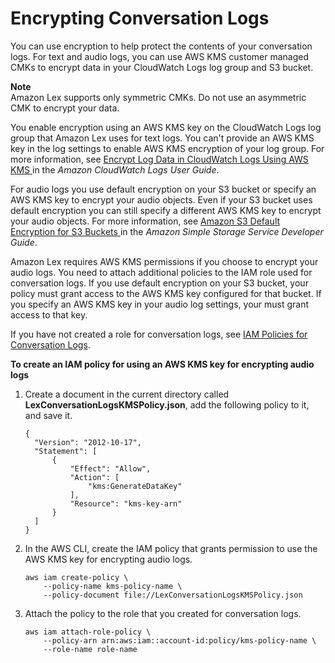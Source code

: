 # Encrypting Conversation Logs<a name="conversation-logs-encrypting"></a>

You can use encryption to help protect the contents of your conversation logs\. For text and audio logs, you can use AWS KMS customer managed CMKs to encrypt data in your CloudWatch Logs log group and S3 bucket\.

**Note**  
Amazon Lex supports only symmetric CMKs\. Do not use an asymmetric CMK to encrypt your data\.

You enable encryption using an AWS KMS key on the CloudWatch Logs log group that Amazon Lex uses for text logs\. You can't provide an AWS KMS key in the log settings to enable AWS KMS encryption of your log group\. For more information, see [ Encrypt Log Data in CloudWatch Logs Using AWS KMS ](https://docs.aws.amazon.com/AmazonCloudWatch/latest/logs/encrypt-log-data-kms.html) in the *Amazon CloudWatch Logs User Guide*\.

For audio logs you use default encryption on your S3 bucket or specify an AWS KMS key to encrypt your audio objects\. Even if your S3 bucket uses default encryption you can still specify a different AWS KMS key to encrypt your audio objects\. For more information, see [ Amazon S3 Default Encryption for S3 Buckets ](https://docs.aws.amazon.com/AmazonS3/latest/dev/bucket-encryption.html) in the *Amazon Simple Storage Service Developer Guide*\.

Amazon Lex requires AWS KMS permissions if you choose to encrypt your audio logs\. You need to attach additional policies to the IAM role used for conversation logs\. If you use default encryption on your S3 bucket, your policy must grant access to the AWS KMS key configured for that bucket\. If you specify an AWS KMS key in your audio log settings, your must grant access to that key\.

If you have not created a role for conversation logs, see [IAM Policies for Conversation Logs](conversation-logs-policies.md)\.

**To create an IAM policy for using an AWS KMS key for encrypting audio logs**

1. Create a document in the current directory called **LexConversationLogsKMSPolicy\.json**, add the following policy to it, and save it\.

   ```
   {
     "Version": "2012-10-17",
     "Statement": [
         {
             "Effect": "Allow",
             "Action": [
                 "kms:GenerateDataKey"
             ],
             "Resource": "kms-key-arn"
         }
     ]
   }
   ```

1. In the AWS CLI, create the IAM policy that grants permission to use the AWS KMS key for encrypting audio logs\.

   ```
   aws iam create-policy \
       --policy-name kms-policy-name \
       --policy-document file://LexConversationLogsKMSPolicy.json
   ```

1. Attach the policy to the role that you created for conversation logs\.

   ```
   aws iam attach-role-policy \
       --policy-arn arn:aws:iam::account-id:policy/kms-policy-name \
       --role-name role-name
   ```